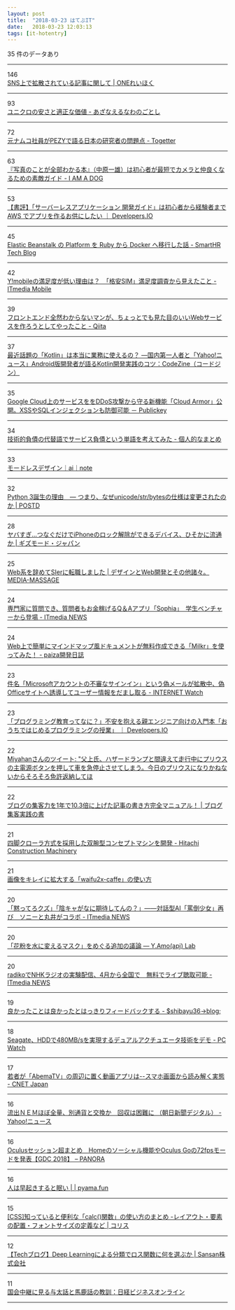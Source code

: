 ```yaml
---
layout: post
title:  "2018-03-23 はてぶIT"
date:   2018-03-23 12:03:13
tags: [it-hotentry]
---
```

35 件のデータあり

<hr><div class="row">
<div class="col-1"><span class="badge badge-pill badge-success h2">146</span></div>
<div class="col-11"><a href='http://onereihoku.org/archives/2964' target='_blank'>SNS上で拡散されている記事に関して | ONEれいほく</a></div>
</div>
<hr>
<div class="row">
<div class="col-1"><span class="badge badge-pill badge-success h2">93</span></div>
<div class="col-11"><a href='http://azanaerunawano5to4.hatenablog.com/entry/2018/03/22/233458' target='_blank'>ユニクロの安さと適正な価値 - あざなえるなわのごとし</a></div>
</div>
<hr>
<div class="row">
<div class="col-1"><span class="badge badge-pill badge-success h2">72</span></div>
<div class="col-11"><a href='https://togetter.com/li/1211254' target='_blank'>元ナムコ社員がPEZYで語る日本の研究者の問題点 - Togetter</a></div>
</div>
<hr>
<div class="row">
<div class="col-1"><span class="badge badge-pill badge-success h2">63</span></div>
<div class="col-11"><a href='http://moognyk.hateblo.jp/entry/2018/03/22/190000' target='_blank'>『写真のことが全部わかる本』（中原一雄）は初心者が最短でカメラと仲良くなるための素敵ガイド - I AM A DOG</a></div>
</div>
<hr>
<div class="row">
<div class="col-1"><span class="badge badge-pill badge-success h2">53</span></div>
<div class="col-11"><a href='https://dev.classmethod.jp/server-side/serverless/book-serverless-application-guide/' target='_blank'>【書評】「サーバーレスアプリケーション 開発ガイド」は初心者から経験者まで AWS でアプリを作るお供にしたい ｜ Developers.IO</a></div>
</div>
<hr>
<div class="row">
<div class="col-1"><span class="badge badge-pill badge-success h2">45</span></div>
<div class="col-11"><a href='http://tech.smarthr.jp/entry/2018/03/22/172953' target='_blank'>Elastic Beanstalk の Platform を Ruby から Docker へ移行した話 - SmartHR Tech Blog</a></div>
</div>
<hr>
<div class="row">
<div class="col-1"><span class="badge badge-pill badge-success h2">42</span></div>
<div class="col-11"><a href='http://www.itmedia.co.jp/mobile/articles/1803/22/news132.html' target='_blank'>Y!mobileの満足度が低い理由は？　「格安SIM」満足度調査から見えたこと - ITmedia Mobile</a></div>
</div>
<hr>
<div class="row">
<div class="col-1"><span class="badge badge-pill badge-success h2">39</span></div>
<div class="col-11"><a href='https://qiita.com/liukoki/items/8a6cd4543e7e7e906461' target='_blank'>フロントエンド全然わからないマンが、ちょっとでも見た目のいいWebサービスを作ろうとしてやったこと - Qiita</a></div>
</div>
<hr>
<div class="row">
<div class="col-1"><span class="badge badge-pill badge-success h2">37</span></div>
<div class="col-11"><a href='https://codezine.jp/article/detail/10730' target='_blank'>最近話題の「Kotlin」は本当に業務に使えるの？ ―国内第一人者と「Yahoo!ニュース」Android版開発者が語るKotlin開発実践のコツ：CodeZine（コードジン）</a></div>
</div>
<hr>
<div class="row">
<div class="col-1"><span class="badge badge-pill badge-success h2">35</span></div>
<div class="col-11"><a href='http://www.publickey1.jp/blog/18/google_cloudddoscloud_armorxsssql.html' target='_blank'>Google Cloud上のサービスををDDoS攻撃から守る新機能「Cloud Armor」公開。XSSやSQLインジェクションも防御可能 － Publickey</a></div>
</div>
<hr>
<div class="row">
<div class="col-1"><span class="badge badge-pill badge-success h2">34</span></div>
<div class="col-11"><a href='http://hachi.hatenablog.com/entry/2018/03/23/001530' target='_blank'>技術的負債の代替語でサービス負債という単語を考えてみた - 個人的なまとめ</a></div>
</div>
<hr>
<div class="row">
<div class="col-1"><span class="badge badge-pill badge-success h2">33</span></div>
<div class="col-11"><a href='https://note.mu/nikonote/n/nc28fd9ac675b' target='_blank'>モードレスデザイン｜ai｜note</a></div>
</div>
<hr>
<div class="row">
<div class="col-1"><span class="badge badge-pill badge-success h2">32</span></div>
<div class="col-11"><a href='https://postd.cc/why-python-3-exists/' target='_blank'>Python 3誕生の理由　― つまり、なぜunicode/str/bytesの仕様は変更されたのか | POSTD</a></div>
</div>
<hr>
<div class="row">
<div class="col-1"><span class="badge badge-pill badge-success h2">28</span></div>
<div class="col-11"><a href='https://www.gizmodo.jp/2018/03/grayshift-graykey-iphone-unlock.html' target='_blank'>ヤバすぎ…つなぐだけでiPhoneのロック解除ができるデバイス、ひそかに流通か | ギズモード・ジャパン</a></div>
</div>
<hr>
<div class="row">
<div class="col-1"><span class="badge badge-pill badge-success h2">25</span></div>
<div class="col-11"><a href='https://media-massage.net/blog/change-jobs-from-web-studio-to-systems-integrator/' target='_blank'>Web系を辞めてSIerに転職しました | デザインとWeb開発とその他諸々。 MEDIA-MASSAGE</a></div>
</div>
<hr>
<div class="row">
<div class="col-1"><span class="badge badge-pill badge-success h2">24</span></div>
<div class="col-11"><a href='http://www.itmedia.co.jp/news/articles/1803/22/news105.html' target='_blank'>専門家に質問でき、質問者もお金稼げるQ＆Aアプリ「Sophia」　学生ベンチャーから登場 - ITmedia NEWS</a></div>
</div>
<hr>
<div class="row">
<div class="col-1"><span class="badge badge-pill badge-success h2">24</span></div>
<div class="col-11"><a href='https://paiza.hatenablog.com/entry/2018/03/22/Web%E4%B8%8A%E3%81%A7%E7%B0%A1%E5%8D%98%E3%81%AB%E3%83%9E%E3%82%A4%E3%83%B3%E3%83%89%E3%83%9E%E3%83%83%E3%83%97%E9%A2%A8%E3%83%89%E3%82%AD%E3%83%A5%E3%83%A1%E3%83%B3%E3%83%88%E3%81%8C%E7%84%A1%E6%96%99' target='_blank'>Web上で簡単にマインドマップ風ドキュメントが無料作成できる「Milkr」を使ってみた！ - paiza開発日誌</a></div>
</div>
<hr>
<div class="row">
<div class="col-1"><span class="badge badge-pill badge-success h2">23</span></div>
<div class="col-11"><a href='https://internet.watch.impress.co.jp/docs/news/1113028.html' target='_blank'>件名「Microsoftアカウントの不審なサインイン」という偽メールが拡散中、偽Officeサイトへ誘導してユーザー情報をだまし取る - INTERNET Watch</a></div>
</div>
<hr>
<div class="row">
<div class="col-1"><span class="badge badge-pill badge-success h2">23</span></div>
<div class="col-11"><a href='https://dev.classmethod.jp/etc/protech-book/' target='_blank'>「プログラミング教育ってなに？」不安を抱える親エンジニア向けの入門本「おうちではじめるプログラミングの授業」 ｜ Developers.IO</a></div>
</div>
<hr>
<div class="row">
<div class="col-1"><span class="badge badge-pill badge-success h2">22</span></div>
<div class="col-11"><a href='http://twitter.com/miyahancom/status/976389783734820866' target='_blank'>Miyahanさんのツイート: "父上氏、ハザードランプと間違えて走行中にプリウスの主電源ボタンを押して車を急停止させてしまう。今日のプリウスになりかねないからそろそろ免許返納してほ</a></div>
</div>
<hr>
<div class="row">
<div class="col-1"><span class="badge badge-pill badge-success h2">22</span></div>
<div class="col-11"><a href='https://arata01.info/blog-syukyakuryoku-up-9015' target='_blank'>ブログの集客力を1年で10.3倍に上げた記事の書き方完全マニュアル！ | ブログ集客実践の書</a></div>
</div>
<hr>
<div class="row">
<div class="col-1"><span class="badge badge-pill badge-success h2">21</span></div>
<div class="col-11"><a href='https://www.hitachicm.com/global/jp/news-jpn/press/18-03-22j-2/' target='_blank'>四脚クローラ方式を採用した双腕型コンセプトマシンを開発 - Hitachi Construction Machinery</a></div>
</div>
<hr>
<div class="row">
<div class="col-1"><span class="badge badge-pill badge-success h2">21</span></div>
<div class="col-11"><a href='http://design-plus1.com/tcd-w/2018/03/waifu2x-caffe.html' target='_blank'>画像をキレイに拡大する「waifu2x-caffe」の使い方</a></div>
</div>
<hr>
<div class="row">
<div class="col-1"><span class="badge badge-pill badge-success h2">20</span></div>
<div class="col-11"><a href='http://www.itmedia.co.jp/news/articles/1803/22/news124.html' target='_blank'>「黙ってろクズ」「陰キャがなに期待してんの？」――対話型AI「罵倒少女」再び　ソニーと丸井がコラボ - ITmedia NEWS</a></div>
</div>
<hr>
<div class="row">
<div class="col-1"><span class="badge badge-pill badge-success h2">20</span></div>
<div class="col-11"><a href='http://www.cml-office.org:8080/official/pseudoscience/topics/htms-2.html' target='_blank'>「花粉を水に変えるマスク」をめぐる追加の議論 — Y.Amo(apj) Lab</a></div>
</div>
<hr>
<div class="row">
<div class="col-1"><span class="badge badge-pill badge-success h2">20</span></div>
<div class="col-11"><a href='http://www.itmedia.co.jp/news/articles/1803/22/news116.html' target='_blank'>radikoでNHKラジオの実験配信、4月から全国で　無料でライブ聴取可能 - ITmedia NEWS</a></div>
</div>
<hr>
<div class="row">
<div class="col-1"><span class="badge badge-pill badge-success h2">19</span></div>
<div class="col-11"><a href='http://blog.shibayu36.org/entry/2018/03/23/062152' target='_blank'>良かったことは良かったとはっきりフィードバックする - $shibayu36->blog;</a></div>
</div>
<hr>
<div class="row">
<div class="col-1"><span class="badge badge-pill badge-success h2">18</span></div>
<div class="col-11"><a href='https://pc.watch.impress.co.jp/docs/news/1113044.html' target='_blank'>Seagate、HDDで480MB/sを実現するデュアルアクチュエータ技術をデモ - PC Watch</a></div>
</div>
<hr>
<div class="row">
<div class="col-1"><span class="badge badge-pill badge-success h2">17</span></div>
<div class="col-11"><a href='https://japan.cnet.com/article/35116350/' target='_blank'>若者が「AbemaTV」の周辺に置く動画アプリは--スマホ画面から読み解く実態 - CNET Japan</a></div>
</div>
<hr>
<div class="row">
<div class="col-1"><span class="badge badge-pill badge-success h2">16</span></div>
<div class="col-11"><a href='https://headlines.yahoo.co.jp/hl?a=20180322-00000084-asahi-soci' target='_blank'>流出ＮＥＭほぼ全量、別通貨と交換か　回収は困難に （朝日新聞デジタル） - Yahoo!ニュース</a></div>
</div>
<hr>
<div class="row">
<div class="col-1"><span class="badge badge-pill badge-success h2">16</span></div>
<div class="col-11"><a href='http://panora.tokyo/56894/' target='_blank'>Oculusセッション超まとめ　Homeのソーシャル機能やOculus Goの72fpsモードを発表【GDC 2018】 – PANORA</a></div>
</div>
<hr>
<div class="row">
<div class="col-1"><span class="badge badge-pill badge-success h2">16</span></div>
<div class="col-11"><a href='https://pyama.fun/archives/883' target='_blank'>人は早起きすると眠い | | pyama.fun</a></div>
</div>
<hr>
<div class="row">
<div class="col-1"><span class="badge badge-pill badge-success h2">15</span></div>
<div class="col-11"><a href='https://coliss.com/articles/build-websites/operation/css/calc-function-with-use-cases.html' target='_blank'>[CSS]知っていると便利な「calc()関数」の使い方のまとめ -レイアウト・要素の配置・フォントサイズの定義など | コリス</a></div>
</div>
<hr>
<div class="row">
<div class="col-1"><span class="badge badge-pill badge-success h2">12</span></div>
<div class="col-11"><a href='https://jp.corp-sansan.com/blog/2018/03/deep_learning_loss_function.html' target='_blank'>【Techブログ】Deep Learningによる分類でロス関数に何を選ぶか | Sansan株式会社</a></div>
</div>
<hr>
<div class="row">
<div class="col-1"><span class="badge badge-pill badge-success h2">11</span></div>
<div class="col-11"><a href='http://business.nikkeibp.co.jp/atcl/opinion/15/174784/032200136/' target='_blank'>国会中継に見る与太話と馬鹿話の教訓：日経ビジネスオンライン</a></div>
</div>
<hr>
